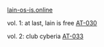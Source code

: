 [lain-os-is.online](https://lain-os-is.online)<br>

vol. 1: at last, lain is free [AT-030](https://absurdtrax.bandcamp.com/album/lain-os-is-online-vol-1-at-last-lain-is-free-at-030)<br>

vol. 2: club cyberia [AT-033](https://absurdtrax.bandcamp.com/album/lain-os-is-online-vol-2-club-cyberia-at-033)<br>